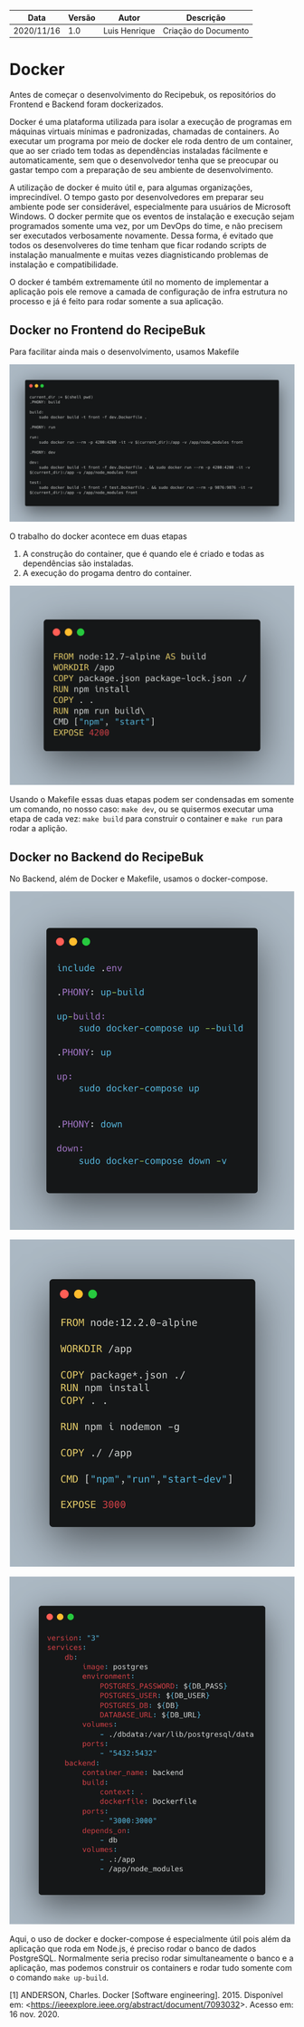 | Data |Versão| Autor | Descrição |
| ---- | ---- | ----- | --------- |
| 2020/11/16 | 1.0 | Luis Henrique | Criação do Documento |

# Docker

Antes de começar o desenvolvimento do Recipebuk, os repositórios do Frontend e Backend foram dockerizados.

Docker é uma plataforma utilizada para isolar a execução de programas em máquinas virtuais mínimas e padronizadas, chamadas de containers. Ao executar um programa por meio de docker ele roda dentro de um container, que ao ser criado tem todas as dependências instaladas fácilmente e automaticamente, sem que o desenvolvedor tenha que se preocupar ou gastar tempo com a preparação de seu ambiente de desenvolvimento.

A utilização de docker é muito útil e, para algumas organizações, imprecindível. O tempo gasto por desenvolvedores em preparar seu ambiente pode ser considerável, especialmente para usuários de Microsoft Windows. O docker permite que os eventos de instalação e execução sejam programados somente uma vez, por um DevOps do time, e não precisem ser executados verbosamente novamente.
Dessa forma, é evitado que todos os desenvolveres do time tenham que ficar rodando scripts de instalação manualmente e muitas vezes diagnisticando problemas de instalação e compatibilidade.

O docker é também  extremamente útil no momento de implementar a aplicação pois ele remove a camada de configuração de infra estrutura no processo e já é feito para rodar somente a sua aplicação.

## Docker no Frontend do RecipeBuk

Para facilitar ainda mais o desenvolvimento, usamos Makefile

![](../assets/06-padroes-de-arquitetura/reutilizacao-de-software/Makefile-front.png)

O trabalho do docker acontece em duas etapas
1. A construção do container, que é quando ele é criado e todas as dependências são instaladas.
2. A execução do progama dentro do container.

![](../assets/06-padroes-de-arquitetura/reutilizacao-de-software/dockerfile-front.png)

Usando o Makefile essas duas etapas podem ser condensadas em somente um comando, no nosso caso: `make dev`, ou se quisermos executar uma etapa de cada vez: `make build` para construir o container e `make run` para rodar a aplição.

## Docker no Backend do RecipeBuk

No Backend, além de Docker e Makefile, usamos o docker-compose.

![](../assets/06-padroes-de-arquitetura/reutilizacao-de-software/makefile-back.png)

![](../assets/06-padroes-de-arquitetura/reutilizacao-de-software/dockerfile-back.png)

![](../assets/06-padroes-de-arquitetura/reutilizacao-de-software/docker-compose.png)

Aqui, o uso de docker e docker-compose é especialmente útil pois além da aplicação que roda em Node.js, é preciso rodar o banco de dados PostgreSQL. Normalmente seria preciso rodar simultaneamente o banco e a aplicação, mas podemos construir os containers e rodar tudo somente com o comando `make up-build`.

[1]  ANDERSON, Charles. Docker [Software engineering]. 2015. Disponível em: <<https://ieeexplore.ieee.org/abstract/document/7093032>>. Acesso em: 16 nov. 2020.